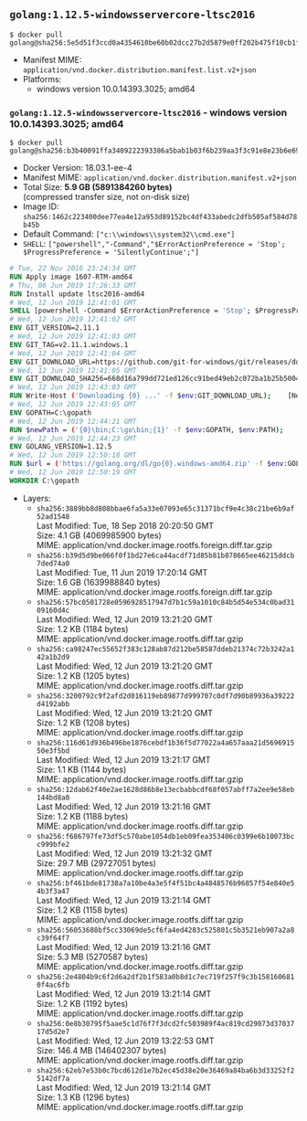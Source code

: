 ## `golang:1.12.5-windowsservercore-ltsc2016`

```console
$ docker pull golang@sha256:5e5d51f3ccd0a4354610be60b02dcc27b2d5879e0ff202b475f10cb1fc437725
```

-	Manifest MIME: `application/vnd.docker.distribution.manifest.list.v2+json`
-	Platforms:
	-	windows version 10.0.14393.3025; amd64

### `golang:1.12.5-windowsservercore-ltsc2016` - windows version 10.0.14393.3025; amd64

```console
$ docker pull golang@sha256:b3b40091ffa3409222393386a5bab1b03f6b239aa3f3c91e8e23b6e697aa0d53
```

-	Docker Version: 18.03.1-ee-4
-	Manifest MIME: `application/vnd.docker.distribution.manifest.v2+json`
-	Total Size: **5.9 GB (5891384260 bytes)**  
	(compressed transfer size, not on-disk size)
-	Image ID: `sha256:1462c223400dee77ea4e12a953d89152bc4df433abedc2dfb505af584d78b45b`
-	Default Command: `["c:\\windows\\system32\\cmd.exe"]`
-	`SHELL`: `["powershell","-Command","$ErrorActionPreference = 'Stop'; $ProgressPreference = 'SilentlyContinue';"]`

```dockerfile
# Tue, 22 Nov 2016 23:24:34 GMT
RUN Apply image 1607-RTM-amd64
# Thu, 06 Jun 2019 17:26:33 GMT
RUN Install update ltsc2016-amd64
# Wed, 12 Jun 2019 12:41:01 GMT
SHELL [powershell -Command $ErrorActionPreference = 'Stop'; $ProgressPreference = 'SilentlyContinue';]
# Wed, 12 Jun 2019 12:41:02 GMT
ENV GIT_VERSION=2.11.1
# Wed, 12 Jun 2019 12:41:03 GMT
ENV GIT_TAG=v2.11.1.windows.1
# Wed, 12 Jun 2019 12:41:04 GMT
ENV GIT_DOWNLOAD_URL=https://github.com/git-for-windows/git/releases/download/v2.11.1.windows.1/MinGit-2.11.1-64-bit.zip
# Wed, 12 Jun 2019 12:41:05 GMT
ENV GIT_DOWNLOAD_SHA256=668d16a799dd721ed126cc91bed49eb2c072ba1b25b50048280a4e2c5ed56e59
# Wed, 12 Jun 2019 12:43:03 GMT
RUN Write-Host ('Downloading {0} ...' -f $env:GIT_DOWNLOAD_URL); 	[Net.ServicePointManager]::SecurityProtocol = [Net.SecurityProtocolType]::Tls12; 	Invoke-WebRequest -Uri $env:GIT_DOWNLOAD_URL -OutFile 'git.zip'; 		Write-Host ('Verifying sha256 ({0}) ...' -f $env:GIT_DOWNLOAD_SHA256); 	if ((Get-FileHash git.zip -Algorithm sha256).Hash -ne $env:GIT_DOWNLOAD_SHA256) { 		Write-Host 'FAILED!'; 		exit 1; 	}; 		Write-Host 'Expanding ...'; 	Expand-Archive -Path git.zip -DestinationPath C:\git\.; 		Write-Host 'Removing ...'; 	Remove-Item git.zip -Force; 		Write-Host 'Updating PATH ...'; 	$env:PATH = 'C:\git\cmd;C:\git\mingw64\bin;C:\git\usr\bin;' + $env:PATH; 	[Environment]::SetEnvironmentVariable('PATH', $env:PATH, [EnvironmentVariableTarget]::Machine); 		Write-Host 'Verifying install ...'; 	Write-Host '  git --version'; git --version; 		Write-Host 'Complete.';
# Wed, 12 Jun 2019 12:43:05 GMT
ENV GOPATH=C:\gopath
# Wed, 12 Jun 2019 12:44:21 GMT
RUN $newPath = ('{0}\bin;C:\go\bin;{1}' -f $env:GOPATH, $env:PATH); 	Write-Host ('Updating PATH: {0}' -f $newPath); 	[Environment]::SetEnvironmentVariable('PATH', $newPath, [EnvironmentVariableTarget]::Machine);
# Wed, 12 Jun 2019 12:44:23 GMT
ENV GOLANG_VERSION=1.12.5
# Wed, 12 Jun 2019 12:50:18 GMT
RUN $url = ('https://golang.org/dl/go{0}.windows-amd64.zip' -f $env:GOLANG_VERSION); 	Write-Host ('Downloading {0} ...' -f $url); 	Invoke-WebRequest -Uri $url -OutFile 'go.zip'; 		$sha256 = 'ccb694279aab39fe0e70629261f13b0307ee40d2d5e1138ed94738023ab04baa'; 	Write-Host ('Verifying sha256 ({0}) ...' -f $sha256); 	if ((Get-FileHash go.zip -Algorithm sha256).Hash -ne $sha256) { 		Write-Host 'FAILED!'; 		exit 1; 	}; 		Write-Host 'Expanding ...'; 	Expand-Archive go.zip -DestinationPath C:\; 		Write-Host 'Verifying install ("go version") ...'; 	go version; 		Write-Host 'Removing ...'; 	Remove-Item go.zip -Force; 		Write-Host 'Complete.';
# Wed, 12 Jun 2019 12:50:19 GMT
WORKDIR C:\gopath
```

-	Layers:
	-	`sha256:3889bb8d808bbae6fa5a33e07093e65c31371bcf9e4c38c21be6b9af52ad1548`  
		Last Modified: Tue, 18 Sep 2018 20:20:50 GMT  
		Size: 4.1 GB (4069985900 bytes)  
		MIME: application/vnd.docker.image.rootfs.foreign.diff.tar.gzip
	-	`sha256:b39d5d9be066f0f1bd27e6ca44acdf71d85b81b878665ee46215ddcb7ded74a0`  
		Last Modified: Tue, 11 Jun 2019 17:20:14 GMT  
		Size: 1.6 GB (1639988840 bytes)  
		MIME: application/vnd.docker.image.rootfs.foreign.diff.tar.gzip
	-	`sha256:57bc0501728e0596928517947d7b1c59a1010c84b5d54e534c0bad3109160d4c`  
		Last Modified: Wed, 12 Jun 2019 13:21:20 GMT  
		Size: 1.2 KB (1184 bytes)  
		MIME: application/vnd.docker.image.rootfs.diff.tar.gzip
	-	`sha256:ca98247ec55652f383c128ab87d212be58587ddeb21374c72b3242a142a1b2d9`  
		Last Modified: Wed, 12 Jun 2019 13:21:20 GMT  
		Size: 1.2 KB (1205 bytes)  
		MIME: application/vnd.docker.image.rootfs.diff.tar.gzip
	-	`sha256:3200792c9f2afd2d016119eb89877d999707c0df7d90b89936a39222d4192abb`  
		Last Modified: Wed, 12 Jun 2019 13:21:20 GMT  
		Size: 1.2 KB (1208 bytes)  
		MIME: application/vnd.docker.image.rootfs.diff.tar.gzip
	-	`sha256:116d61d936b496be1876cebdf1b36f5d77022a4a657aaa21d569691550e3f5bd`  
		Last Modified: Wed, 12 Jun 2019 13:21:17 GMT  
		Size: 1.1 KB (1144 bytes)  
		MIME: application/vnd.docker.image.rootfs.diff.tar.gzip
	-	`sha256:12dab62f40e2ae1628d86b8e13ecbabbcdf68f057abff7a2ee9e58eb144bd8a0`  
		Last Modified: Wed, 12 Jun 2019 13:21:16 GMT  
		Size: 1.2 KB (1188 bytes)  
		MIME: application/vnd.docker.image.rootfs.diff.tar.gzip
	-	`sha256:f686797fe73df5c570abe1054db1eb09fea353406c0399e6b10073bcc999bfe2`  
		Last Modified: Wed, 12 Jun 2019 13:21:32 GMT  
		Size: 29.7 MB (29727051 bytes)  
		MIME: application/vnd.docker.image.rootfs.diff.tar.gzip
	-	`sha256:bf461bde81738a7a10be4a3e5f4f51bc4a4848576b96857f54e840e54b3f3a47`  
		Last Modified: Wed, 12 Jun 2019 13:21:14 GMT  
		Size: 1.2 KB (1158 bytes)  
		MIME: application/vnd.docker.image.rootfs.diff.tar.gzip
	-	`sha256:56053688bf5cc33069de5cf6fa4ed4283c525801c5b3521eb907a2a8c39f64f7`  
		Last Modified: Wed, 12 Jun 2019 13:21:16 GMT  
		Size: 5.3 MB (5270587 bytes)  
		MIME: application/vnd.docker.image.rootfs.diff.tar.gzip
	-	`sha256:2e4804b9c6f2d6a2df2b1f583a0b8d1c7ec719f257f9c3b1581606810f4ac6fb`  
		Last Modified: Wed, 12 Jun 2019 13:21:14 GMT  
		Size: 1.2 KB (1192 bytes)  
		MIME: application/vnd.docker.image.rootfs.diff.tar.gzip
	-	`sha256:0e8b30795f5aae5c1d76f7f3dcd2fc503989f4ac819cd29073d3703717d5d2e7`  
		Last Modified: Wed, 12 Jun 2019 13:22:53 GMT  
		Size: 146.4 MB (146402307 bytes)  
		MIME: application/vnd.docker.image.rootfs.diff.tar.gzip
	-	`sha256:62eb7e53b0c7bcd612d1e7b2ec45d38e20e36469a84ba6b3d33252f25142df7a`  
		Last Modified: Wed, 12 Jun 2019 13:21:14 GMT  
		Size: 1.3 KB (1296 bytes)  
		MIME: application/vnd.docker.image.rootfs.diff.tar.gzip
